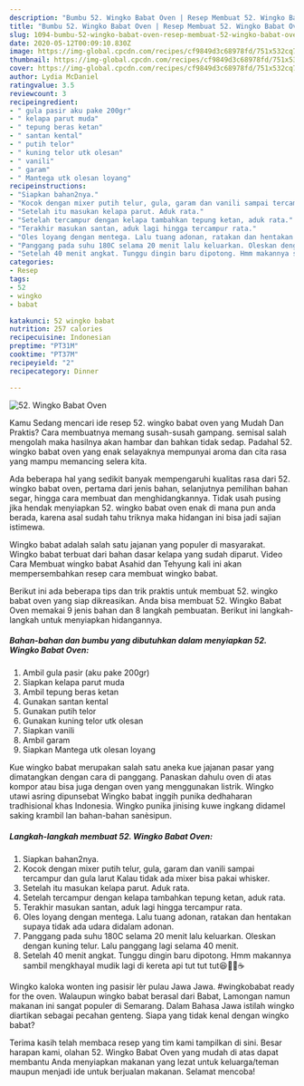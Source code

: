 ```yaml
---
description: "Bumbu 52. Wingko Babat Oven | Resep Membuat 52. Wingko Babat Oven Yang Sedap"
title: "Bumbu 52. Wingko Babat Oven | Resep Membuat 52. Wingko Babat Oven Yang Sedap"
slug: 1094-bumbu-52-wingko-babat-oven-resep-membuat-52-wingko-babat-oven-yang-sedap
date: 2020-05-12T00:09:10.830Z
image: https://img-global.cpcdn.com/recipes/cf9849d3c68978fd/751x532cq70/52-wingko-babat-oven-foto-resep-utama.jpg
thumbnail: https://img-global.cpcdn.com/recipes/cf9849d3c68978fd/751x532cq70/52-wingko-babat-oven-foto-resep-utama.jpg
cover: https://img-global.cpcdn.com/recipes/cf9849d3c68978fd/751x532cq70/52-wingko-babat-oven-foto-resep-utama.jpg
author: Lydia McDaniel
ratingvalue: 3.5
reviewcount: 3
recipeingredient:
- " gula pasir aku pake 200gr"
- " kelapa parut muda"
- " tepung beras ketan"
- " santan kental"
- " putih telor"
- " kuning telor utk olesan"
- " vanili"
- " garam"
- " Mantega utk olesan loyang"
recipeinstructions:
- "Siapkan bahan2nya."
- "Kocok dengan mixer putih telur, gula, garam dan vanili sampai tercampur dan gula larut Kalau tidak ada mixer bisa pakai whisker."
- "Setelah itu masukan kelapa parut. Aduk rata."
- "Setelah tercampur dengan kelapa tambahkan tepung ketan, aduk rata."
- "Terakhir masukan santan, aduk lagi hingga tercampur rata."
- "Oles loyang dengan mentega. Lalu tuang adonan, ratakan dan hentakan supaya tidak ada udara didalam adonan."
- "Panggang pada suhu 180C selama 20 menit lalu keluarkan. Oleskan dengan kuning telur. Lalu panggang lagi selama 40 menit."
- "Setelah 40 menit angkat. Tunggu dingin baru dipotong. Hmm makannya sambil mengkhayal mudik lagi di kereta api tut tut tut😆🚆🥧☕"
categories:
- Resep
tags:
- 52
- wingko
- babat

katakunci: 52 wingko babat 
nutrition: 257 calories
recipecuisine: Indonesian
preptime: "PT31M"
cooktime: "PT37M"
recipeyield: "2"
recipecategory: Dinner

---
```



![52. Wingko Babat Oven](https://img-global.cpcdn.com/recipes/cf9849d3c68978fd/751x532cq70/52-wingko-babat-oven-foto-resep-utama.jpg)

Kamu Sedang mencari ide resep 52. wingko babat oven yang Mudah Dan Praktis? Cara membuatnya memang susah-susah gampang. semisal salah mengolah maka hasilnya akan hambar dan bahkan tidak sedap. Padahal 52. wingko babat oven yang enak selayaknya mempunyai aroma dan cita rasa yang mampu memancing selera kita.

Ada beberapa hal yang sedikit banyak mempengaruhi kualitas rasa dari 52. wingko babat oven, pertama dari jenis bahan, selanjutnya pemilihan bahan segar, hingga cara membuat dan menghidangkannya. Tidak usah pusing jika hendak menyiapkan 52. wingko babat oven enak di mana pun anda berada, karena asal sudah tahu triknya maka hidangan ini bisa jadi sajian istimewa.

Wingko babat adalah salah satu jajanan yang populer di masyarakat. Wingko babat terbuat dari bahan dasar kelapa yang sudah diparut. Video Cara Membuat wingko babat Asahid dan Tehyung kali ini akan mempersembahkan resep cara membuat wingko babat.


Berikut ini ada beberapa tips dan trik praktis untuk membuat 52. wingko babat oven yang siap dikreasikan. Anda bisa membuat 52. Wingko Babat Oven memakai 9 jenis bahan dan 8 langkah pembuatan. Berikut ini langkah-langkah untuk menyiapkan hidangannya.

<!--inarticleads1-->

##### Bahan-bahan dan bumbu yang dibutuhkan dalam menyiapkan 52. Wingko Babat Oven:

1. Ambil  gula pasir (aku pake 200gr)
1. Siapkan  kelapa parut muda
1. Ambil  tepung beras ketan
1. Gunakan  santan kental
1. Gunakan  putih telor
1. Gunakan  kuning telor utk olesan
1. Siapkan  vanili
1. Ambil  garam
1. Siapkan  Mantega utk olesan loyang


Kue wingko babat merupakan salah satu aneka kue jajanan pasar yang dimatangkan dengan cara di panggang. Panaskan dahulu oven di atas kompor atau bisa juga dengan oven yang menggunakan listrik. Wingko utawi asring dipunsebat Wingko babat inggih punika dedhaharan tradhisional khas Indonesia. Wingko punika jinising kuwe ingkang didamel saking krambil lan bahan-bahan sanèsipun. 

<!--inarticleads2-->

##### Langkah-langkah membuat 52. Wingko Babat Oven:

1. Siapkan bahan2nya.
1. Kocok dengan mixer putih telur, gula, garam dan vanili sampai tercampur dan gula larut Kalau tidak ada mixer bisa pakai whisker.
1. Setelah itu masukan kelapa parut. Aduk rata.
1. Setelah tercampur dengan kelapa tambahkan tepung ketan, aduk rata.
1. Terakhir masukan santan, aduk lagi hingga tercampur rata.
1. Oles loyang dengan mentega. Lalu tuang adonan, ratakan dan hentakan supaya tidak ada udara didalam adonan.
1. Panggang pada suhu 180C selama 20 menit lalu keluarkan. Oleskan dengan kuning telur. Lalu panggang lagi selama 40 menit.
1. Setelah 40 menit angkat. Tunggu dingin baru dipotong. Hmm makannya sambil mengkhayal mudik lagi di kereta api tut tut tut😆🚆🥧☕


Wingko kaloka wonten ing pasisir lèr pulau Jawa Jawa. #wingkobabat ready for the oven. Walaupun wingko babat berasal dari Babat, Lamongan namun makanan ini sangat populer di Semarang. Dalam Bahasa Jawa istilah wingko diartikan sebagai pecahan genteng. Siapa yang tidak kenal dengan wingko babat? 

Terima kasih telah membaca resep yang tim kami tampilkan di sini. Besar harapan kami, olahan 52. Wingko Babat Oven yang mudah di atas dapat membantu Anda menyiapkan makanan yang lezat untuk keluarga/teman maupun menjadi ide untuk berjualan makanan. Selamat mencoba!
